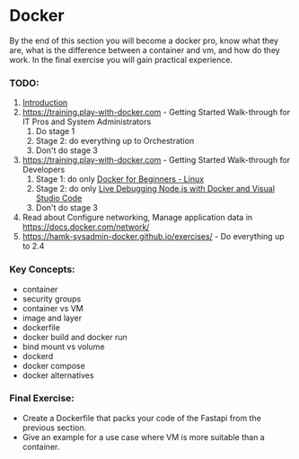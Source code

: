 # Docker
By the end of this section you will become a docker pro, know what they are, 
what is the difference between a container and vm, and how do they work. 
In the final exercise you will gain practical experience.

### TODO:
1. [Introduction](https://www.freecodecamp.org/news/a-beginner-friendly-introduction-to-containers-vms-and-docker-79a9e3e119b/)
2. https://training.play-with-docker.com - Getting Started Walk-through for IT Pros and System Administrators
    1. Do stage 1
    2. Stage 2: do everything up to Orchestration
    3. Don't do stage 3
3. https://training.play-with-docker.com - Getting Started Walk-through for Developers
    1. Stage 1: do only [Docker for Beginners - Linux](https://training.play-with-docker.com/beginner-linux/)
    2. Stage 2: do only [Live Debugging Node.js with Docker and Visual Studio Code](https://training.play-with-docker.com/nodejs-live-debugging/)
    3. Don't do stage 3
4. Read about Configure networking, Manage application data in https://docs.docker.com/network/
5. https://hamk-sysadmin-docker.github.io/exercises/ - Do everything up to 2.4

### Key Concepts:
-   container
-   security groups
-   container vs VM
-   image and layer
-   dockerfile
-   docker build and docker run
-   bind mount vs volume
-   dockerd
-   docker compose
-   docker alternatives

### Final Exercise:
- Create a Dockerfile that packs your code of the Fastapi from the previous section.
- Give an example for a use case where VM is more suitable than a container.